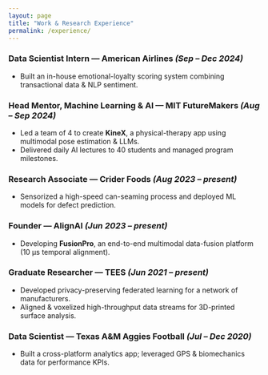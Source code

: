 ```yaml
---
layout: page
title: "Work & Research Experience"
permalink: /experience/
---
```


### Data Scientist Intern — American Airlines *(Sep – Dec 2024)*
- Built an in-house emotional-loyalty scoring system combining transactional data & NLP sentiment.

### Head Mentor, Machine Learning & AI — MIT FutureMakers *(Aug – Sep 2024)*
- Led a team of 4 to create **KineX**, a physical-therapy app using multimodal pose estimation & LLMs.
- Delivered daily AI lectures to 40 students and managed program milestones.

### Research Associate — Crider Foods *(Aug 2023 – present)*
- Sensorized a high-speed can-seaming process and deployed ML models for defect prediction.

### Founder — AlignAI *(Jun 2023 – present)*
- Developing **FusionPro**, an end-to-end multimodal data-fusion platform (10 μs temporal alignment).

### Graduate Researcher — TEES *(Jun 2021 – present)*
- Developed privacy-preserving federated learning for a network of manufacturers.
- Aligned & voxelized high-throughput data streams for 3D-printed surface analysis.

### Data Scientist — Texas A&M Aggies Football *(Jul – Dec 2020)*
- Built a cross-platform analytics app; leveraged GPS & biomechanics data for performance KPIs.
